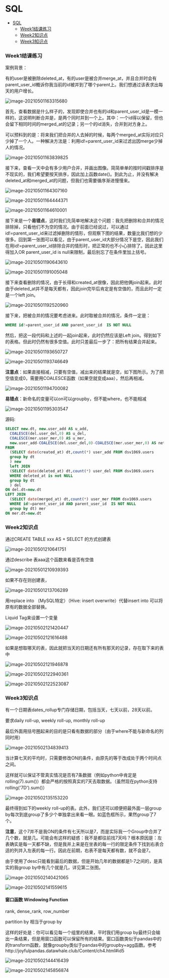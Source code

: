 # SQL

- [SQL](#sql)
    - [Week1结课练习](#week1结课练习)
    - [Week2知识点](#week2知识点)
    - [Week3知识点](#week3知识点)

### Week1结课练习

案例背景：

有的user是被删除deleted_at，有的user是被合并merge_at，并且合并时会有parent_user_id概诉你我当前的id被并到了哪个parent上。我们想通过该表求出每天的用户增长。

![image-20210501163315680](images/image-20210501163315680.png)





首先，查看数据是什么样子的，发现即使合并也有的id和parent_user_id是一模一样的，这说明判断合并是，是两个同时并到一个上。其中：一个id得以保留，但也会留下相同时间的merged_at的记录；另一个的id消失，合并到对方身上。

可以预料到的是：将来我们把合并的人去掉的时候，每两个merged_at实际对应只少掉了一个人。一种解决方法是：利用id!=parent_user_id来过滤出因merge少掉人的情况。

![image-20210501163839825](images/image-20210501163839825.png)

接下来，查看一天中会有多少用户合并，并画出图像。简简单单的按时间戳排序是不现实的，我们希望要按天排序，因此加上函数date()。到此为止，并没有解决deleted_at和merged_at的问题，但我们也需要循序渐进慢慢来。

![image-20210501164307160](images/image-20210501164307160.png)

![image-20210501164444371](images/image-20210501164444371.png)

![image-20210501164610001](images/image-20210501164610001.png)



接下来是一个**易错点**，这时我们先简单地解决这个问题：我先把删除和合并的情况排除掉，只看他们不为空的情况。由于前面已经说过，可以通过id!=parent_user_id来过滤掉删除的情形，但观察下图的结果，数量比我们想的少很多。回到第一张图可以看见，由于parent_user_id大部分情况下是空，因此我们在用id!=parent_user_id排除合并的情形时，把正常的也不小心排除了。因此这里得加入OR parent_user_id is null来限制，最后别忘了在条件里加上括号。

![image-20210501190643610](images/image-20210501190643610.png)

![image-20210501191005048](images/image-20210501191005048.png)

接下来查看删除的情况，由于长得和created_at很像，因此把他俩join起来。此时由于deleted_at并不是每天都有，因此join完毕后肯定是有空值的，而且此时一定是一个left join。

![image-20210501192520960](images/image-20210501192520960.png)

接下来，把被合并的情况要考虑进来。此时取被合并的情况，条件一定是：

```sql
WHERE id!=parent_user_id AND parent_user_id  IS NOT NULL
```

然后，把这一段代码和上述的一起join起来，此时仍然应该是Left join。得到如下的表格。但此时仍然有很多空值。此时只差最后一步了：把所有结果合并起来。

![image-20210501193650727](images/image-20210501193650727.png)

![image-20210501193746649](images/image-20210501193746649.png)

**注意点**：如果直接相减，只要有空值，减出来的结果就是空，如下图所示。为了把空值变成0，需要用COALESCE函数（如果空就变成aaa），然后再相减。

![image-20210501194700082](images/image-20210501194700082.png)

**易错点**：新命名的变量可以on可以groupby，但不能where，也不能相减

![image-20210501195303547](images/image-20210501195303547.png)

源码:

```sql
SELECT new.dt, new.user_add AS u_add, 
  COALESCE(del.user_del,0) AS u_del, 
  COALESCE(mer.user_mer,0) AS u_mer,
  new.user_add-COALESCE(del.user_del,0)-COALESCE(mer.user_mer,0) AS net_add
FROM
  (SELECT date(created_at) dt,count(*) user_add FROM dsv1069.users
  group by dt
  ) new
  left JOIN 
  (SELECT date(deleted_at) dt,count(*) user_del FROM dsv1069.users
  WHERE deleted_at is not NULL 
  group by dt
  ) del 
ON del.dt=new.dt
LEFT JOIN 
  (SELECT date(merged_at) dt,count(*) user_mer FROM dsv1069.users
  WHERE id!=parent_user_id AND parent_user_id  IS NOT NULL
  group by dt) mer
ON mer.dt=new.dt
```

### Week2知识点

通过CREATE TABLE xxx AS + SELECT 的方式创建表

![image-20210501210641751](images/image-20210501210641751.png)

通过describe 表aaa这个函数来看是否有空值

![image-20210501210939393](images/image-20210501210939393.png)

如果不存在则创建表，

![image-20210501213706289](images/image-20210501213706289.png)

用replace into （MySQL特定）（Hive: insert overwrite）代替insert into 可以将原有的数据全部替换。

Liquid Tag来设置一个变量

![image-20210502121420447](images/image-20210502121420447.png)

![image-20210502121616488](images/image-20210502121616488.png)

如果是想取哪天的表，因此就把当天的日期还有所有那天的记录，存在取下来的表中

![image-20210502121946878](images/image-20210502121946878.png)

![image-20210502122940361](images/image-20210502122940361.png)

![image-20210502122523087](images/image-20210502122523087.png)

### Week3知识点

有一个日期表dates_rollup专门存储日期，包括当天，七天以前，28天以前。

要求daily roll-up, weekly roll-up, monthly roll-up

最后外面用括号圈起来的目的是只看有数据的部分（由于where不能与新命名的列同时用）

![image-20210502134839413](images/image-20210502134839413.png)

当计算七天的平均时，只需要修改ON的条件，由原先的等于改成处于两个时间点之间。

这样就可以保证不管真实情况是否有7条数据（例如python中肯定是rolling(7).sum()）都会严格的按照真实的7天去取数据。（虽然现在python支持rolling('7D').sum()）

![image-20210502135153220](images/image-20210502135153220.png)

最终得到如下的weekly roll-up的表。此外，我们还可以顺便把最外面一层group by每次到底group了多少个单独拿出来看一眼。如蓝色框所示，果然group了7个。

**注意**，这个7并不是我ON的条件有七天所以是7，而是实际我一个Group中合并了几个数，就是几。可能会有这样的疑惑：我不是都往前找7天吗？根本原因是：左表确实是每一天都不缺，但是我并上来是在坐表的每一行的限定条件下找到右表合适的列并入左表的每一行。因此在前期，右表不是每天都有数，就不会是7。

由于使用了desc只能看到最后的数据，但是开始几年的数据都是1-7之间的，是真实的我group by中有几个就是几，详见第二张图。

![image-20210502140421065](images/image-20210502140421065.png)

![image-20210502141559615](images/image-20210502141559615.png)

#### 窗口函数 Windowing Function

rank, dense_rank, row_number

partition by 相当于group by

这样的好处是：你可以看见每一个组里的结果，平时我们用group by最终只会输出一条结果，但是用窗口函数可以保留所有的结果。窗口函数类似于pandas中的的transform函数，就像groupby类似于pandas中的groupby+agg函数。参考http://joyfulpandas.datawhale.club/Content/ch4.html#id5

![image-20210502144416439](images/image-20210502144416439.png)

![image-20210502145856874](images/image-20210502145856874.png)
